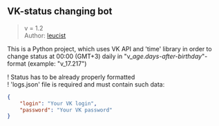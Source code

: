 ## VK-status changing bot

> v = 1.2\
> Author: [leucist](https://github.com/Leucist)

This is a Python project, which uses VK API and 'time' library in order to change status at 00:00 (GMT+3) daily in "v_*age*.*days-after-birthday*"-format (example: "v_17.217")

! Status has to be already properly formatted\
! 'logs.json' file is required and must contain such data:
```json
{
    "login": "Your VK login",
    "password": "Your VK password"
}
```
